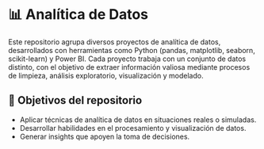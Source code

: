 # 📊 Analítica de Datos

Este repositorio agrupa diversos proyectos de analítica de datos, desarrollados con herramientas como Python (pandas, matplotlib, seaborn, scikit-learn) y Power BI. Cada proyecto trabaja con un conjunto de datos distinto, con el objetivo de extraer información valiosa mediante procesos de limpieza, análisis exploratorio, visualización y modelado.

## 🎯 Objetivos del repositorio
* Aplicar técnicas de analítica de datos en situaciones reales o simuladas.
* Desarrollar habilidades en el procesamiento y visualización de datos.
* Generar insights que apoyen la toma de decisiones.
